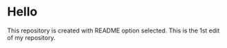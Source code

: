 # Hello
This repository is created with README option selected.
This is the 1st edit of my repository.
